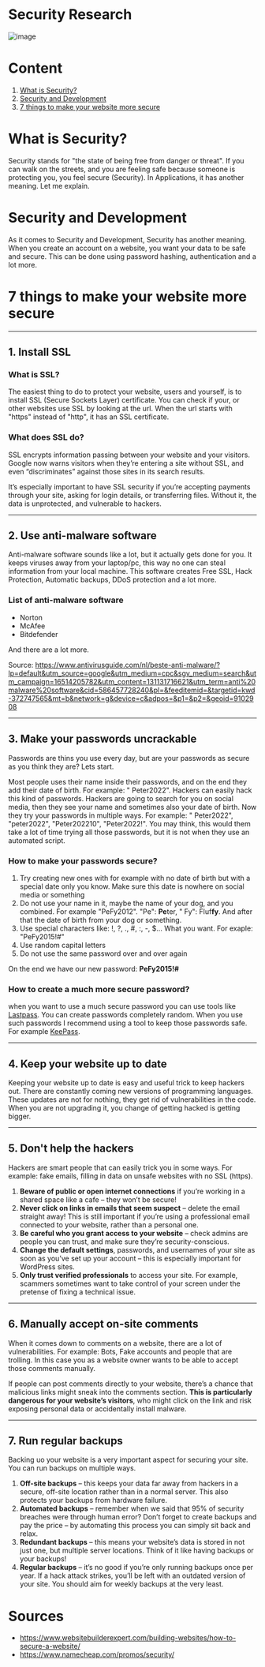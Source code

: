 # Security Research

![image](https://user-images.githubusercontent.com/99179239/194536264-cfebb837-ab4b-4981-9d0c-00cfaaf73d39.png)

# Content

1. [What is Security?](https://github.com/Fontys-Brett-Mulder/CardGames/edit/25-research-about-security/Research/Security.research.md#what-is-security)
2. [Security and Development](https://github.com/Fontys-Brett-Mulder/CardGames/edit/25-research-about-security/Research/Security.research.md#security-and-development)
3. [7 things to make your website more secure](https://github.com/Fontys-Brett-Mulder/CardGames/edit/25-research-about-security/Research/Security.research.md#7-things-to-make-your-website-more-secure)

# What is Security?

Security stands for "the state of being free from danger or threat". If you can walk on the streets, and you are feeling
safe because someone is protecting you, you feel secure (Security). In Applications, it has another meaning. Let me
explain.

# Security and Development

As it comes to Security and Development, Security has another meaning. When you create an account on a website, you want
your data to be safe and secure. This can be done using password hashing, authentication and a lot more.

# 7 things to make your website more secure

***

## 1. Install SSL

### What is SSL?

The easiest thing to do to protect your website, users and yourself, is to install SSL (Secure Sockets Layer)
certificate. You can check if your, or other websites use SSL by looking at the url. When the url starts with "https"
instead of "http", it has an SSL certificate.

### What does SSL do?

SSL encrypts information passing between your website and your visitors. Google now warns visitors when they’re entering
a site without SSL, and even “discriminates” against those sites in its search results.

It’s especially important to have SSL security if you’re accepting payments through your site, asking for login details,
or transferring files. Without it, the data is unprotected, and vulnerable to hackers.

***

## 2. Use anti-malware software

Anti-malware software sounds like a lot, but it actually gets done for you. It keeps viruses away from your laptop/pc,
this way no one can steal information from your local machine. This software creates Free SSL, Hack Protection,
Automatic backups, DDoS protection and a lot more.

### List of anti-malware software

- Norton
- McAfee
- Bitdefender

And there are a lot more.

Source: https://www.antivirusguide.com/nl/beste-anti-malware/?lp=default&utm_source=google&utm_medium=cpc&sgv_medium=search&utm_campaign=16514205782&utm_content=131131716621&utm_term=anti%20malware%20software&cid=586457728240&pl=&feeditemid=&targetid=kwd-372747565&mt=b&network=g&device=c&adpos=&p1=&p2=&geoid=9102908

***

## 3. Make your passwords uncrackable

Passwords are thins you use every day, but are your passwords as secure as you think they are? Lets start.

Most people uses their name inside their passwords, and on the end they add their date of birth. For example: "
Peter2022". Hackers can easily hack this kind of passwords. Hackers are going to search for you on social media, then
they see your name and sometimes also your date of birth. Now they try your passwords in multiple ways. For example: "
Peter2022", "peter2022", "Peter202210", "Peter2022!". You may think, this would them take a lot of time trying all those
passwords, but it is not when they use an automated script.

### How to make your passwords secure?

1. Try creating new ones with for example with no date of birth but with a special date only you know. Make sure this
   date is nowhere on social media or something
2. Do not use your name in it, maybe the name of your dog, and you combined. For example "PeFy2012". "Pe": **Pe**ter, "
   Fy": Fluf**fy**. And after that the date of birth from your dog or something.
3. Use special characters like: !, ?, ., #, :, -, $... What you want. For exaple: "PeFy2015!#"
4. Use random capital letters
5. Do not use the same password over and over again

On the end we have our new password: **PeFy2015!#**

### How to create a much more secure password?

when you want to use a much secure password you can use tools
like [Lastpass](https://www.lastpass.com/features/password-generator). You can create passwords completely random. When
you use such passwords I recommend using a tool to keep those passwords safe. For
example [KeePass](https://keepass.info/).
***

## 4. Keep your website up to date

Keeping your website up to date is easy and useful trick to keep hackers out. There are constantly coming new versions
of programming languages. These updates are not for nothing, they get rid of vulnerabilities in the code. When you are
not upgrading it, you change of getting hacked is getting bigger.

***

## 5. Don't help the hackers

Hackers are smart people that can easily trick you in some ways. For example: fake emails, filling in data on unsafe
websites with no SSL (https).

1. **Beware of public or open internet connections** if you’re working in a shared space like a cafe – they won’t be
   secure!
2. **Never click on links in emails that seem suspect** – delete the email straight away! This is still important if
   you’re using a professional email connected to your website, rather than a personal one.
3. **Be careful who you grant access to your website** – check admins are people you can trust, and make sure they’re
   security-conscious.
4. **Change the default settings**, passwords, and usernames of your site as soon as you’ve set up your account – this
   is especially important for WordPress sites.
5. **Only trust verified professionals** to access your site. For example, scammers sometimes want to take control of
   your screen under the pretense of fixing a technical issue.

***

## 6. Manually accept on-site comments

When it comes down to comments on a website, there are a lot of vulnerabilities. For example: Bots, Fake accounts and
people that are trolling. In this case you as a website owner wants to be able to accept those comments manually.

If people can post comments directly to your website, there’s a chance that malicious links might sneak into the
comments section. **This is particularly dangerous for your website’s visitors**, who might click on the link and risk
exposing personal data or accidentally install malware.
***

## 7. Run regular backups

Backing uo your website is a very important aspect for securing your site. You can run backups on multiple ways.

1. **Off-site backups** – this keeps your data far away from hackers in a secure, off-site location rather than in a
   normal server. This also protects your backups from hardware failure.
2. **Automated backups** – remember when we said that 95% of security breaches were through human error? Don’t forget to
   create backups and pay the price – by automating this process you can simply sit back and relax.
3. **Redundant backups** – this means your website’s data is stored in not just one, but multiple server locations.
   Think of it like having backups or your backups!
4. **Regular backups** – it’s no good if you’re only running backups once per year. If a hack attack strikes, you’ll be
   left with an outdated version of your site. You should aim for weekly backups at the very least.

# Sources
- https://www.websitebuilderexpert.com/building-websites/how-to-secure-a-website/
- https://www.namecheap.com/promos/security/
